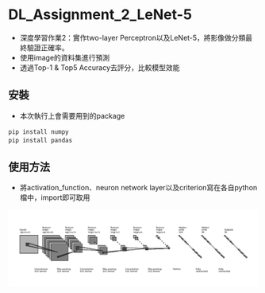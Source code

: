 # DL_Assignment_2_LeNet-5

- 深度學習作業2：實作two-layer Perceptron以及LeNet-5，將影像做分類最終驗證正確率。
- 使用image的資料集進行預測
- 透過Top-1 & Top5 Accuracy去評分，比較模型效能

## 安裝
- 本次執行上會需要用到的package

```python
pip install numpy 
pip install pandas

```

## 使用方法
- 將activation_function、neuron network layer以及criterion寫在各自python檔中，import即可取用


![这是圖片](https://github.com/tenyang1999/DL_Assignment_2_LeNet-5/blob/main/imp_leNet5.png "imp_leNet5")
